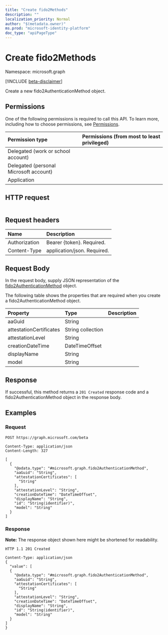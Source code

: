 ```yaml
---
title: "Create fido2Methods"
description: ""
localization_priority: Normal
author: "$(metadata.owner)"
ms.prod: "microsoft-identity-platform"
doc_type: "apiPageType"
---
```


# Create fido2Methods

Namespace: microsoft.graph

[!INCLUDE [beta-disclaimer](../../includes/beta-disclaimer.md)]

Create a new fido2AuthenticationMethod object.

## Permissions

One of the following permissions is required to call this API. To learn more, including how to choose permissions, see [Permissions](/graph/permissions-reference).

| Permission type                        | Permissions (from most to least privileged) |
| :------------------------------------- | :------------------------------------------ |
| Delegated (work or school account)     |                                             |
| Delegated (personal Microsoft account) |                                             |
| Application                            |                                             |

## HTTP request

<!-- {
  "blockType": "ignored"
}
-->

```http

```

## Request headers

| Name          | Description                 |
| :------------ | :-------------------------- |
| Authorization | Bearer {token}. Required.   |
| Content-Type  | application/json. Required. |

## Request Body

In the request body, supply JSON representation of the [fido2AuthenticationMethod](../resources/-fido2authenticationmethod.md) object.

<!-- Actions and Functions -->

<!-- CRUD Methods -->

The following table shows the properties that are required when you create a fido2AuthenticationMethod object.

| Property                | Type              | Description |
| :---------------------- | :---------------- | :---------- |
| aaGuid                  | String            |             |
| attestationCertificates | String collection |             |
| attestationLevel        | String            |             |
| creationDateTime        | DateTimeOffset    |             |
| displayName             | String            |             |
| model                   | String            |             |

## Response

If successful, this method returns a `201 Created` response code and a fido2AuthenticationMethod object in the response body.

## Examples

### Request

<!-- {
  "blockType": "request",
  "name": "create_fido2methods"
}
-->

```http
POST https://graph.microsoft.com/beta

Content-Type: application/json
Content-Length: 327

[
  {
    "@odata.type": "#microsoft.graph.fido2AuthenticationMethod",
    "aaGuid": "String",
    "attestationCertificates": [
      "String"
    ],
    "attestationLevel": "String",
    "creationDateTime": "DateTimeOffset",
    "displayName": "String",
    "id": "String(identifier)",
    "model": "String"
  }
]

```

### Response

**Note:** The response object shown here might be shortened for readability.

<!-- {
  "blockType": "response",
  "truncated": true,
  "@odata.type": "$(this.ReturnTypeFullName)"
}
-->

```http
HTTP 1.1 201 Created

Content-Type: application/json
{
  "value": [
  {
    "@odata.type": "#microsoft.graph.fido2AuthenticationMethod",
    "aaGuid": "String",
    "attestationCertificates": [
      "String"
    ],
    "attestationLevel": "String",
    "creationDateTime": "DateTimeOffset",
    "displayName": "String",
    "id": "String(identifier)",
    "model": "String"
  }
]
}

```
